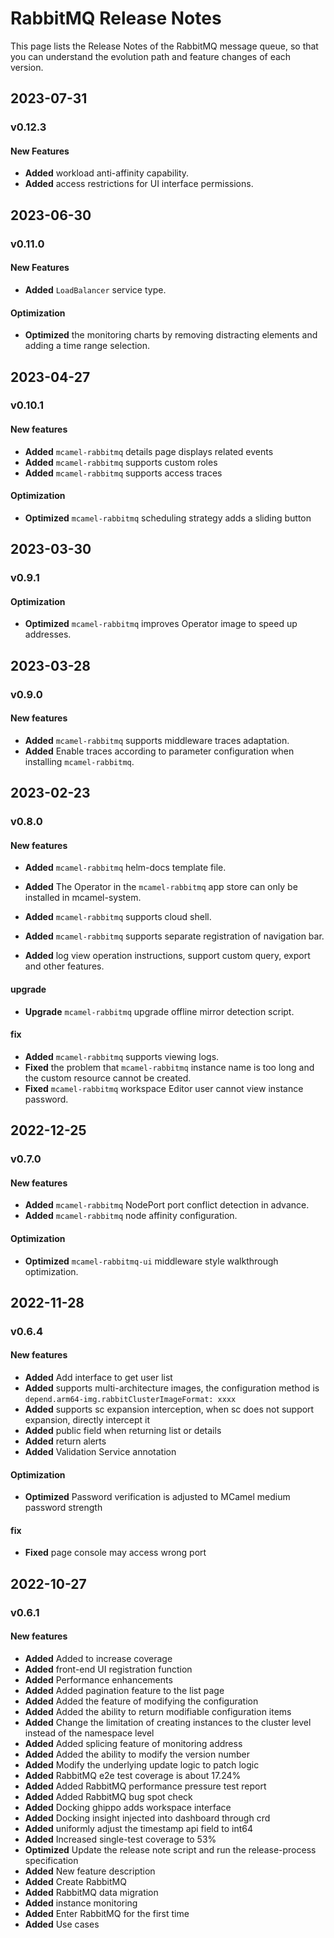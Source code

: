 # RabbitMQ Release Notes

This page lists the Release Notes of the RabbitMQ message queue, so that you can understand the evolution path and feature changes of each version.

## 2023-07-31

### v0.12.3

#### New Features

- **Added** workload anti-affinity capability.
- **Added** access restrictions for UI interface permissions.

## 2023-06-30

### v0.11.0

#### New Features

- **Added** `LoadBalancer` service type.

#### Optimization

- **Optimized** the monitoring charts by removing distracting elements and adding a time range selection.

## 2023-04-27

### v0.10.1

#### New features

- **Added** `mcamel-rabbitmq` details page displays related events
- **Added** `mcamel-rabbitmq` supports custom roles
- **Added** `mcamel-rabbitmq` supports access traces

#### Optimization

- **Optimized** `mcamel-rabbitmq` scheduling strategy adds a sliding button

## 2023-03-30

### v0.9.1

#### Optimization

- **Optimized** `mcamel-rabbitmq` improves Operator image to speed up addresses.

## 2023-03-28

### v0.9.0

#### New features

- **Added** `mcamel-rabbitmq` supports middleware traces adaptation.
- **Added** Enable traces according to parameter configuration when installing `mcamel-rabbitmq`.

## 2023-02-23

### v0.8.0

#### New features

- **Added** `mcamel-rabbitmq` helm-docs template file.
- **Added** The Operator in the `mcamel-rabbitmq` app store can only be installed in mcamel-system.
- **Added** `mcamel-rabbitmq` supports cloud shell.
- **Added** `mcamel-rabbitmq` supports separate registration of navigation bar.

- **Added** log view operation instructions, support custom query, export and other features.

#### upgrade

- **Upgrade** `mcamel-rabbitmq` upgrade offline mirror detection script.

#### fix

- **Added** `mcamel-rabbitmq` supports viewing logs.
- **Fixed** the problem that `mcamel-rabbitmq` instance name is too long and the custom resource cannot be created.
- **Fixed** `mcamel-rabbitmq` workspace Editor user cannot view instance password.

## 2022-12-25

### v0.7.0

#### New features

- **Added** `mcamel-rabbitmq` NodePort port conflict detection in advance.
- **Added** `mcamel-rabbitmq` node affinity configuration.

#### Optimization

- **Optimized** `mcamel-rabbitmq-ui` middleware style walkthrough optimization.

## 2022-11-28

### v0.6.4

#### New features

- **Added** Add interface to get user list
- **Added** supports multi-architecture images, the configuration method is `depend.arm64-img.rabbitClusterImageFormat: xxxx`
- **Added** supports sc expansion interception, when sc does not support expansion, directly intercept it
- **Added** public field when returning list or details
- **Added** return alerts
- **Added** Validation Service annotation

#### Optimization

- **Optimized** Password verification is adjusted to MCamel medium password strength

#### fix

- **Fixed** page console may access wrong port

## 2022-10-27

### v0.6.1

#### New features

- **Added** Added to increase coverage
- **Added** front-end UI registration function
- **Added** Performance enhancements
- **Added** Added pagination feature to the list page
- **Added** Added the feature of modifying the configuration
- **Added** Added the ability to return modifiable configuration items
- **Added** Change the limitation of creating instances to the cluster level instead of the namespace level
- **Added** Added splicing feature of monitoring address
- **Added** Added the ability to modify the version number
- **Added** Modify the underlying update logic to patch logic
- **Added** RabbitMQ e2e test coverage is about 17.24%
- **Added** Added RabbitMQ performance pressure test report
- **Added** Added RabbitMQ bug spot check
- **Added** Docking ghippo adds workspace interface
- **Added** Docking insight injected into dashboard through crd
- **Added** uniformly adjust the timestamp api field to int64
- **Added** Increased single-test coverage to 53%
- **Optimized** Update the release note script and run the release-process specification
- **Added** New feature description
- **Added** Create RabbitMQ
- **Added** RabbitMQ data migration
- **Added** instance monitoring
- **Added** Enter RabbitMQ for the first time
- **Added** Use cases